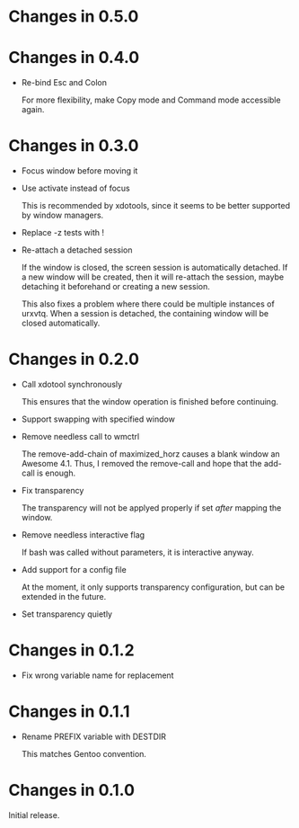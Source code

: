 # Changes in 0.5.0

# Changes in 0.4.0

-   Re-bind Esc and Colon

    For more flexibility, make Copy mode and Command mode accessible again.

# Changes in 0.3.0

-   Focus window before moving it

-   Use activate instead of focus

    This is recommended by xdotools, since it seems to be better supported
    by window managers.

-   Replace -z tests with !

-   Re-attach a detached session

    If the window is closed, the screen session is automatically detached.
    If a new window will be created, then it will re-attach the session,
    maybe detaching it beforehand or creating a new session.

    This also fixes a problem where there could be multiple instances of
    urxvtq. When a session is detached, the containing window will be closed
    automatically.

# Changes in 0.2.0

-   Call xdotool synchronously

    This ensures that the window operation is finished before continuing.

-   Support swapping with specified window

-   Remove needless call to wmctrl

    The remove-add-chain of maximized_horz causes a blank window an Awesome
    4.1. Thus, I removed the remove-call and hope that the add-call is
    enough.

-   Fix transparency

    The transparency will not be applyed properly if set *after* mapping the
    window.

-   Remove needless interactive flag

    If bash was called without parameters, it is interactive anyway.

-   Add support for a config file

    At the moment, it only supports transparency configuration, but can be
    extended in the future.

-   Set transparency quietly

# Changes in 0.1.2

-   Fix wrong variable name for replacement

# Changes in 0.1.1

-   Rename PREFIX variable with DESTDIR

    This matches Gentoo convention.

# Changes in 0.1.0

Initial release.
